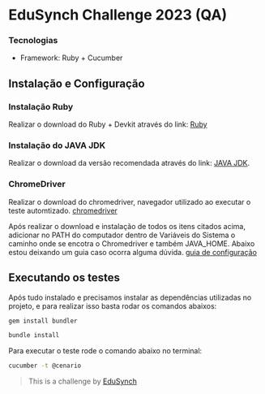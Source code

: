 # EduSynch Challenge 2023 (QA) 

### Tecnologias

- Framework: Ruby + Cucumber

## Instalação e Configuração 

### Instalação Ruby

Realizar o download do Ruby + Devkit através do link: [Ruby](<https://rubyinstaller.org/downloads/>) 

### Instalação do JAVA JDK

Realizar o download da versão recomendada através do link: [JAVA JDK](<https://www.oracle.com/java/technologies/downloads/#jdk20-windows>).




### ChromeDriver

Realizar o download do chromedriver, navegador utilizado ao executar o teste automtizado. [chromedriver](<https://chromedriver.chromium.org/downloads>)

Após realizar o download e instalação de todos os itens citados acima, adicionar no PATH do computador dentro de Variáveis do Sistema o caminho onde se encotra o Chromedriver e também JAVA_HOME. Abaixo estou deixando um guia caso ocorra alguma dúvida.
 [guia de configuração](<https://confluence.atlassian.com/confbr1/configurando-a-variavel-java_home-no-windows-933709538.html>)

## Executando os testes

Após tudo instalado e precisamos instalar as dependências utilizadas no projeto, e para realizar isso basta rodar os comandos abaixos:

```Bash
gem install bundler
```
```Bash
bundle install
```

Para executar o teste rode o comando abaixo no terminal:

```Bash
cucumber -t @cenario
```

>This is a challenge by [EduSynch](<https://edusynch.com/>)